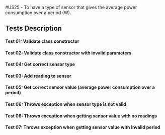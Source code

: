 #US25 - To have a type of sensor that gives the average power consumption over a period (W).

## Tests Description

#### Test 01: Validate class constructor
#### Test 02: Validate class constructor with invalid parameters
#### Test 04: Get correct sensor type
#### Test 03: Add reading to sensor
#### Test 05: Get correct sensor value (average power consumption over a period)
#### Test 06: Throws exception when sensor type is not valid
#### Test 06: Throws exception when getting sensor value with no readings
#### Test 07: Throws exception when getting sensor value with invalid period

